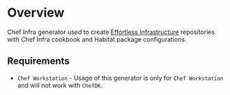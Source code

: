 # Overview

Chef Infra generator used to create [Effortless Infrastructure](<chef.io/products/effortless-infrastructure/>) repositories with Chef Infra cookbook and Habitat package configurations.

## Requirements

* `Chef Workstation` - Usage of this generator is only for `Chef Workstation` and will not work with `ChefDK`.
